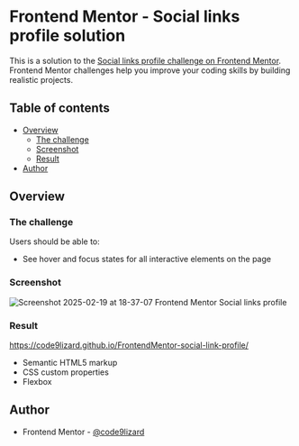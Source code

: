 # Frontend Mentor - Social links profile solution

This is a solution to the [Social links profile challenge on Frontend Mentor](https://www.frontendmentor.io/challenges/social-links-profile-UG32l9m6dQ). Frontend Mentor challenges help you improve your coding skills by building realistic projects. 

## Table of contents

- [Overview](#overview)
  - [The challenge](#the-challenge)
  - [Screenshot](#screenshot)
  - [Result](#result)
- [Author](#author)

## Overview

### The challenge

Users should be able to:

- See hover and focus states for all interactive elements on the page

### Screenshot

![Screenshot 2025-02-19 at 18-37-07 Frontend Mentor Social links profile](https://github.com/user-attachments/assets/248c3d03-bcb3-45ba-bf7f-2358d35b22a6)

### Result

https://code9lizard.github.io/FrontendMentor-social-link-profile/

- Semantic HTML5 markup
- CSS custom properties
- Flexbox

## Author

- Frontend Mentor - [@code9lizard](https://www.frontendmentor.io/profile/code9lizard)

